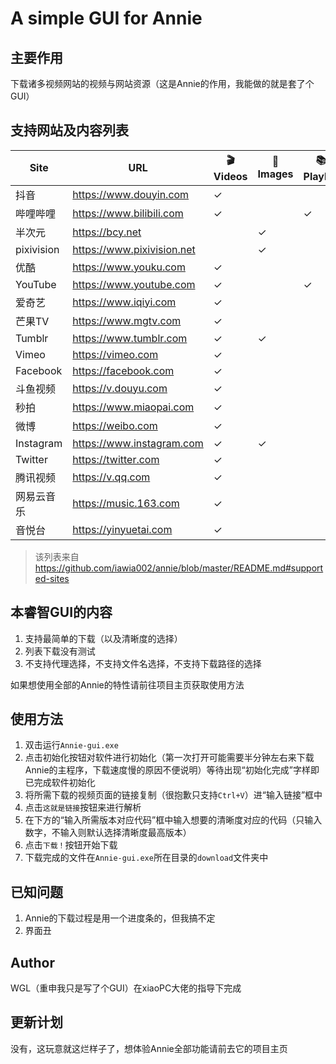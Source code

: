 # A simple GUI for Annie
## 主要作用
下载诸多视频网站的视频与网站资源（这是Annie的作用，我能做的就是套了个GUI）
## 支持网站及内容列表
Site | URL | 🎬 Videos | 🌁 Images | 📚 Playlist | 🍪 VIP adaptation
--- | --- | ---------| -------- | -------- | --------------
抖音 | <https://www.douyin.com> | ✓ | | | |
哔哩哔哩 | <https://www.bilibili.com> | ✓ | | ✓ | ✓ |
半次元 | <https://bcy.net> | | ✓ | | |
pixivision | <https://www.pixivision.net> | | ✓ | | |
优酷 | <https://www.youku.com> | ✓ | | | ✓ |
YouTube | <https://www.youtube.com> | ✓ | | ✓ | |
爱奇艺 | <https://www.iqiyi.com> | ✓ | | | |
芒果TV | <https://www.mgtv.com> | ✓ | | | |
Tumblr | <https://www.tumblr.com> | ✓ | ✓ | | |
Vimeo | <https://vimeo.com> | ✓ | | | |
Facebook | <https://facebook.com> | ✓ | | | |
斗鱼视频 | <https://v.douyu.com> | ✓ | | | |
秒拍 | <https://www.miaopai.com> | ✓ | | | |
微博 | <https://weibo.com> | ✓ | | | |
Instagram | <https://www.instagram.com> | ✓ | ✓ | | |
Twitter | <https://twitter.com> | ✓ | | | |
腾讯视频 | <https://v.qq.com> | ✓ | | | |
网易云音乐 | <https://music.163.com> | ✓ | | | |
音悦台 | <https://yinyuetai.com> | ✓ | | | |
>该列表来自 https://github.com/iawia002/annie/blob/master/README.md#supported-sites

## 本睿智GUI的内容
1. 支持最简单的下载（以及清晰度的选择）
2. 列表下载没有测试
3. 不支持代理选择，不支持文件名选择，不支持下载路径的选择

如果想使用全部的Annie的特性请前往项目主页获取使用方法
## 使用方法
1. 双击运行`Annie-gui.exe`
2. 点击初始化按钮对软件进行初始化（第一次打开可能需要半分钟左右来下载Annie的主程序，下载速度慢的原因不便说明）等待出现“初始化完成”字样即已完成软件初始化
3. 将所需下载的视频页面的链接复制（很抱歉只支持`Ctrl+V`）进“输入链接”框中
4. 点击`这就是链接`按钮来进行解析
5. 在下方的“输入所需版本对应代码”框中输入想要的清晰度对应的代码（只输入数字，不输入则默认选择清晰度最高版本）
6. 点击`下载！`按钮开始下载
7. 下载完成的文件在`Annie-gui.exe`所在目录的`download`文件夹中
## 已知问题
1. Annie的下载过程是用一个进度条的，但我搞不定
2. 界面丑
## Author
WGL（重申我只是写了个GUI）在xiaoPC大佬的指导下完成
## 更新计划
没有，这玩意就这烂样子了，想体验Annie全部功能请前去它的项目主页
